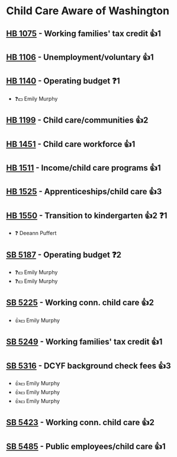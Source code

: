 # Child Care Aware of Washington

## [HB 1075](/bill/2023-24/hb/1075/) - Working families' tax credit 👍1  

## [HB 1106](/bill/2023-24/hb/1106/) - Unemployment/voluntary 👍1  

## [HB 1140](/bill/2023-24/hb/1140/) - Operating budget   ❓1
* ❓💵 Emily Murphy

## [HB 1199](/bill/2023-24/hb/1199/) - Child care/communities 👍2  

## [HB 1451](/bill/2023-24/hb/1451/) - Child care workforce 👍1  

## [HB 1511](/bill/2023-24/hb/1511/) - Income/child care programs 👍1  

## [HB 1525](/bill/2023-24/hb/1525/) - Apprenticeships/child care 👍3  

## [HB 1550](/bill/2023-24/hb/1550/) - Transition to kindergarten 👍2  ❓1
* ❓ Deeann Puffert

## [SB 5187](/bill/2023-24/sb/5187/) - Operating budget   ❓2
* ❓💵 Emily Murphy
* ❓💵 Emily Murphy

## [SB 5225](/bill/2023-24/sb/5225/) - Working conn. child care 👍2  
* 👍💵 Emily Murphy

## [SB 5249](/bill/2023-24/sb/5249/) - Working families' tax credit 👍1  

## [SB 5316](/bill/2023-24/sb/5316/) - DCYF background check fees 👍3  
* 👍💵 Emily Murphy
* 👍💵 Emily Murphy
* 👍💵 Emily Murphy

## [SB 5423](/bill/2023-24/sb/5423/) - Working conn. child care 👍2  

## [SB 5485](/bill/2023-24/sb/5485/) - Public employees/child care 👍1  